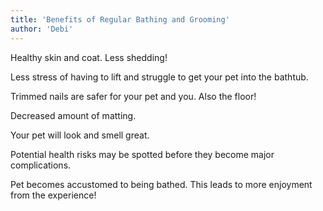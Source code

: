 ```yaml
---
title: 'Benefits of Regular Bathing and Grooming'
author: 'Debi'
---
```

Healthy skin and coat. Less shedding!

Less stress of having to lift and struggle to get your pet into the bathtub.

Trimmed nails are safer for your pet and you. Also the floor!

Decreased amount of matting.

Your pet will look and smell great.

Potential health risks may be spotted before they become major complications.

Pet becomes accustomed to being bathed. This leads to more enjoyment from the experience!

